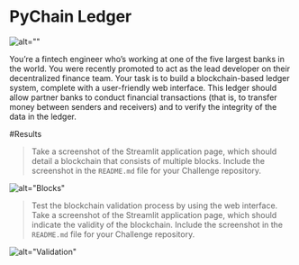 # PyChain Ledger

![alt=""](Images/application-image.png)

You’re a fintech engineer who’s working at one of the five largest banks in the world. You were recently promoted to act as the lead developer on their decentralized finance team. Your task is to build a blockchain-based ledger system, complete with a user-friendly web interface. This ledger should allow partner banks to conduct financial transactions (that is, to transfer money between senders and receivers) and to verify the integrity of the data in the ledger.

#Results
> Take a screenshot of the Streamlit application page, which should detail a blockchain that consists of multiple blocks. Include the screenshot in the `README.md` file for your Challenge repository.

![alt="Blocks"](Images/blocks-image.png)

> Test the blockchain validation process by using the web interface. Take a screenshot of the Streamlit application page, which should indicate the validity of the blockchain. Include the screenshot in the `README.md` file for your Challenge repository.

![alt="Validation"](Images/validation-image.png)
